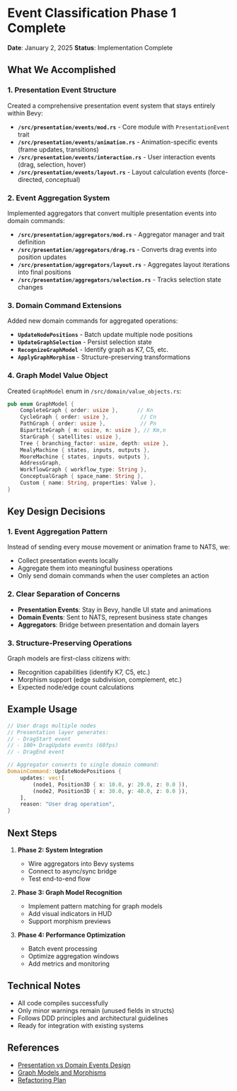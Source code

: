 # Event Classification Phase 1 Complete

**Date**: January 2, 2025
**Status**: Implementation Complete

## What We Accomplished

### 1. Presentation Event Structure

Created a comprehensive presentation event system that stays entirely within Bevy:

- **`/src/presentation/events/mod.rs`** - Core module with `PresentationEvent` trait
- **`/src/presentation/events/animation.rs`** - Animation-specific events (frame updates, transitions)
- **`/src/presentation/events/interaction.rs`** - User interaction events (drag, selection, hover)
- **`/src/presentation/events/layout.rs`** - Layout calculation events (force-directed, conceptual)

### 2. Event Aggregation System

Implemented aggregators that convert multiple presentation events into domain commands:

- **`/src/presentation/aggregators/mod.rs`** - Aggregator manager and trait definition
- **`/src/presentation/aggregators/drag.rs`** - Converts drag events into position updates
- **`/src/presentation/aggregators/layout.rs`** - Aggregates layout iterations into final positions
- **`/src/presentation/aggregators/selection.rs`** - Tracks selection state changes

### 3. Domain Command Extensions

Added new domain commands for aggregated operations:

- **`UpdateNodePositions`** - Batch update multiple node positions
- **`UpdateGraphSelection`** - Persist selection state
- **`RecognizeGraphModel`** - Identify graph as K7, C5, etc.
- **`ApplyGraphMorphism`** - Structure-preserving transformations

### 4. Graph Model Value Object

Created `GraphModel` enum in `/src/domain/value_objects.rs`:

```rust
pub enum GraphModel {
    CompleteGraph { order: usize },      // Kn
    CycleGraph { order: usize },          // Cn
    PathGraph { order: usize },           // Pn
    BipartiteGraph { m: usize, n: usize }, // Km,n
    StarGraph { satellites: usize },
    Tree { branching_factor: usize, depth: usize },
    MealyMachine { states, inputs, outputs },
    MooreMachine { states, inputs, outputs },
    AddressGraph,
    WorkflowGraph { workflow_type: String },
    ConceptualGraph { space_name: String },
    Custom { name: String, properties: Value },
}
```

## Key Design Decisions

### 1. Event Aggregation Pattern

Instead of sending every mouse movement or animation frame to NATS, we:
- Collect presentation events locally
- Aggregate them into meaningful business operations
- Only send domain commands when the user completes an action

### 2. Clear Separation of Concerns

- **Presentation Events**: Stay in Bevy, handle UI state and animations
- **Domain Events**: Sent to NATS, represent business state changes
- **Aggregators**: Bridge between presentation and domain layers

### 3. Structure-Preserving Operations

Graph models are first-class citizens with:
- Recognition capabilities (identify K7, C5, etc.)
- Morphism support (edge subdivision, complement, etc.)
- Expected node/edge count calculations

## Example Usage

```rust
// User drags multiple nodes
// Presentation layer generates:
// - DragStart event
// - 100+ DragUpdate events (60fps)
// - DragEnd event

// Aggregator converts to single domain command:
DomainCommand::UpdateNodePositions {
    updates: vec![
        (node1, Position3D { x: 10.0, y: 20.0, z: 0.0 }),
        (node2, Position3D { x: 30.0, y: 40.0, z: 0.0 }),
    ],
    reason: "User drag operation",
}
```

## Next Steps

1. **Phase 2: System Integration**
   - Wire aggregators into Bevy systems
   - Connect to async/sync bridge
   - Test end-to-end flow

2. **Phase 3: Graph Model Recognition**
   - Implement pattern matching for graph models
   - Add visual indicators in HUD
   - Support morphism previews

3. **Phase 4: Performance Optimization**
   - Batch event processing
   - Optimize aggregation windows
   - Add metrics and monitoring

## Technical Notes

- All code compiles successfully
- Only minor warnings remain (unused fields in structs)
- Follows DDD principles and architectural guidelines
- Ready for integration with existing systems

## References

- [Presentation vs Domain Events Design](/doc/design/presentation-vs-domain-events.md)
- [Graph Models and Morphisms](/doc/design/graph-models-and-morphisms.md)
- [Refactoring Plan](/doc/plan/refactor-to-presentation-domain-separation.md)
